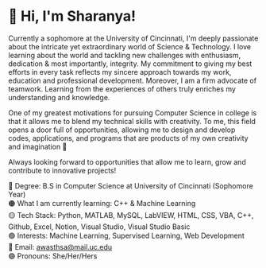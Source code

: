 # 📌 Hi, I'm Sharanya! 
Currently a sophomore at the University of Cincinnati, I'm deeply passionate about the intricate yet extraordinary world of Science & Technology. I love learning about the world and tackling new challenges with enthusiasm, dedication & most importantly, integrity. My commitment to giving my best efforts in every task reflects my sincere approach towards my work, education and professional development. Moreover, I am a firm advocate of teamwork. Learning from the experiences of others truly enriches my understanding and knowledge.

One of my greatest motivations for pursuing Computer Science in college is that it allows me to blend my technical skills with creativity. To me, this field opens a door full of opportunities, allowing me to design and develop codes, applications, and programs that are products of my own creativity and imagination 💌

Always looking forward to opportunities that allow me to learn, grow and contribute to innovative projects!

🔴 Degree: B.S in Computer Science at University of Cincinnati (Sophomore Year)<br/>
🟠 What I am currently learning: C++ & Machine Learning<br/>
🟡 Tech Stack: Python, MATLAB, MySQL, LabVIEW, HTML, CSS, VBA, C++, Github, Excel, Notion, Visual Studio, Visual Studio Basic<br/>
🟢 Interests: Machine Learning, Supervised Learning, Web Development<br/>
🔵 Email: awasthsa@mail.uc.edu<br/>
🟣 Pronouns: She/Her/Hers<br/>
